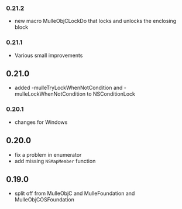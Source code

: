 ### 0.21.2

* new macro MulleObjCLockDo that locks and unlocks the enclosing block

### 0.21.1

* Various small improvements

## 0.21.0

* added -mulleTryLockWhenNotCondition and -mulleLockWhenNotCondition to NSConditionLock


### 0.20.1

* changes for Windows

## 0.20.0

* fix a problem in enumerator
* add missing `NSMapMember` function

## 0.19.0

* split off from MulleObjC and MulleFoundation and MulleObjCOSFoundation
